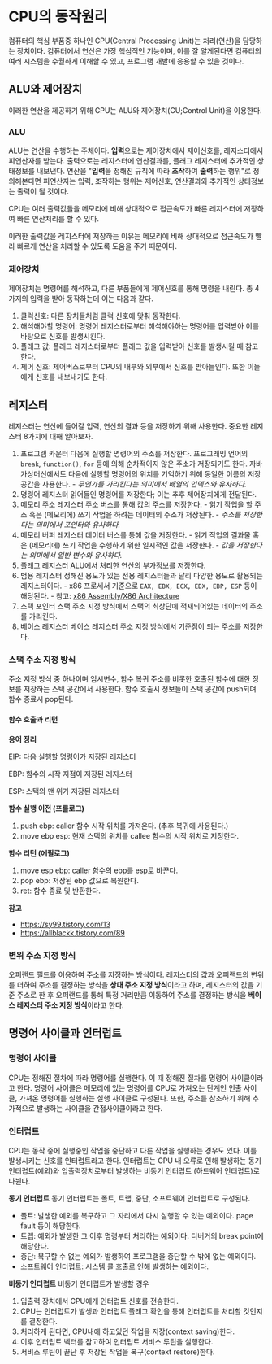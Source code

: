 # CPU의 동작원리

컴퓨터의 핵심 부품중 하나인 CPU(Central Processing Unit)는 처리(연산)을 담당하는 장치이다. 컴퓨터에서 연산은 가장 핵심적인 기능이며, 이를 잘 알게된다면 컴퓨터의 여러 시스템을 수월하게 이해할 수 있고, 프로그램 개발에 응용할 수 있을 것이다.

## ALU와 제어장치

이러한 연산을 제공하기 위해 CPU는 ALU와 제어장치(CU;Control Unit)을 이용한다.

### ALU

ALU는 연산을 수행하는 주체이다. **입력**으로는 제어장치에서 제어신호를, 레지스터에서 피연산자를 받는다. 출력으로는 레지스터에 연산결과를, 플래그 레지스터에 추가적인 상태정보를 내보낸다. 연산을 "**입력**을 정해진 규칙에 따라 **조작**하여 **출력**하는 행위"로 정의해본다면 피연산자는 입력, 조작하는 행위는 제어신호, 연산결과와 추가적인 상태정보는 출력이 될 것이다.

CPU는 여러 출력값들을 메모리에 비해 상대적으로 접근속도가 빠른 레지스터에 저장하여 빠른 연산처리를 할 수 있다.

이러한 출력값을 레지스터에 저장하는 이유는 메모리에 비해 상대적으로 접근속도가 빨라 빠르게 연산을 처리할 수 있도록 도움을 주기 때문이다.

### 제어장치

제어장치는 명령어를 해석하고, 다른 부품들에게 제어신호를 통해 명령을 내린다. 총 4가지의 입력을 받아 동작하는데 이는 다음과 같다.

1. 클럭신호: 다른 장치들처럼 클럭 신호에 맞춰 동작한다.
2. 해석해야할 명령어: 명령어 레지스터로부터 해석해야하는 명령어를 입력받아 이를 바탕으로 신호를 발생시킨다.
3. 플래그 값: 플래그 레지스터로부터 플래그 값을 입력받아 신호를 발생시킬 때 참고한다.
4. 제어 신호: 제어버스로부터 CPU의 내부와 외부에서 신호를 받아들인다. 또한 이들에게 신호를 내보내기도 한다.

## 레지스터

레지스터는 연산에 들어갈 입력, 연산의 결과 등을 저장하기 위해 사용한다. 중요한 레지스터 8가지에 대해 알아보자.

1. 프로그램 카운터
   다음에 실행할 명령어의 주소를 저장한다. 프로그래밍 언어의 `break`, `function()`, `for` 등에 의해 순차적이지 않은 주소가 저장되기도 한다. 자바 가상머신에서도 다음에 실행할 명령어의 위치를 기억하기 위해 동일한 이름의 저장공간을 사용한다. - _무언가를 가리킨다는 의미에서 배열의 인덱스와 유사하다._
2. 명령어 레지스터
   읽어들인 명령어를 저장한다; 이는 추후 제어장치에게 전달된다.
3. 메모리 주소 레지스터
   주소 버스를 통해 값의 주소를 저장한다. - 읽기 작업을 할 주소 혹은 (메모리에) 쓰기 작업을 하려는 데이터의 주소가 저장된다. - _주소를 저장한다는 의미에서 포인터와 유사하다._
4. 메모리 버퍼 레지스터
   데이터 버스를 통해 값을 저장한다. - 읽기 작업의 결과물 혹은 (메모리에) 쓰기 작업을 수행하기 위한 일시적인 값을 저장한다. - _값을 저장한다는 의미에서 일반 변수와 유사하다._
5. 플래그 레지스터
   ALU에서 처리한 연산의 부가정보를 저장한다.
6. 범용 레지스터
   정해진 용도가 있는 전용 레지스터들과 달리 다양한 용도로 활용되는 레지스터이다. - x86 프로세서 기준으로 `EAX, EBX, ECX, EDX, EBP, ESP` 등이 해당된다. - 참고: [x86 Assembly/X86 Architecture](https://en.wikibooks.org/wiki/X86_Assembly/X86_Architecture)
7. 스택 포인터
   스택 주소 지정 방식에서 스택의 최상단에 적재되어있는 데이터의 주소를 가리킨다.
8. 베이스 레지스터
   베이스 레지스터 주소 지정 방식에서 기준점이 되는 주소를 저장한다.

### 스택 주소 지정 방식

주소 지정 방식 중 하나이며 임시변수, 함수 복귀 주소를 비롯한 호출된 함수에 대한 정보를 저장하는 스택 공간에서 사용한다. 함수 호출시 정보들이 스택 공간에 push되며 함수 종료시 pop된다.

#### **함수 호출과 리턴**

**용어 정리**

EIP: 다음 실행할 명령어가 저장된 레지스터

EBP: 함수의 시작 지점이 저장된 레지스터

ESP: 스택의 맨 위가 저장된 레지스터

**함수 실행 이전 (프롤로그)**

1. push ebp: caller 함수 시작 위치를 가져온다. (추후 복귀에 사용된다.)
2. move ebp esp: 현재 스택의 위치를 callee 함수의 시작 위치로 지정한다.

**함수 리턴 (에필로그)**

1. move esp ebp: caller 함수의 ebp를 esp로 바꾼다.
2. pop ebp: 저장된 ebp 값으로 복원한다.
3. ret: 함수 종료 및 반환한다.

**참고**

- https://sy99.tistory.com/13
- https://allblackk.tistory.com/89

### 변위 주소 지정 방식

오퍼랜드 필드를 이용하여 주소를 지정하는 방식이다.
레지스터의 값과 오퍼랜드의 변위를 더하여 주소를 결정하는 방식을 **상대 주소 지정 방식**이라고 하며, 레지스터의 값을 기준 주소로 한 후 오퍼랜드를 통해 특정 거리만큼 이동하여 주소를 결정하는 방식을 **베이스 레지스터 주소 지정 방식**이라고 한다.

## 명령어 사이클과 인터럽트

### 명령어 사이클

CPU는 정해진 절차에 따라 명령어를 실행한다. 이 때 정해진 절차를 명령어 사이클이라고 한다. 명령어 사이클은 메모리에 있는 명령어를 CPU로 가져오는 단계인 인출 사이클, 가져온 명령어를 실행하는 실행 사이클로 구성된다. 또한, 주소를 참조하기 위해 추가적으로 발생하는 사이클을 간접사이클이라고 한다.

### 인터럽트

CPU는 동작 중에 실행중인 작업을 중단하고 다른 작업을 실행하는 경우도 있다. 이를 발생시키는 신호를 인터럽트라고 한다. 인터럽트는 CPU 내 오류로 인해 발생하는 동기 인터럽트(예외)와 입출력장치로부터 발생하는 비동기 인터럽트 (하드웨어 인터럽트)로 나뉜다.

**동기 인터럽트**
동기 인터럽트는 폴트, 트랩, 중단, 소프트웨어 인터럽트로 구성된다.

- 폴트: 발생한 예외를 복구하고 그 자리에서 다시 실행할 수 있는 예외이다. page fault 등이 해당한다.
- 트랩: 예외가 발생한 그 이후 명령부터 처리하는 예외이다. 디버거의 break point에 해당한다.
- 중단: 복구할 수 없는 예외가 발생하여 프로그램을 중단할 수 밖에 없는 예외이다.
- 소프트웨어 인터럽트: 시스템 콜 호출로 인해 발생하는 예외이다.

**비동기 인터럽트**
비동기 인터럽트가 발생할 경우

1. 입출력 장치에서 CPU에게 인터럽트 신호를 전송한다.
2. CPU는 인터럽트가 발생과 인터럽트 플래그 확인을 통해 인터럽트를 처리할 것인지를 결정한다.
3. 처리하게 된다면, CPU내에 하고있던 작업을 저장(context saving)한다.
4. 이후 인터럽트 벡터를 참고하여 인터럽트 서비스 루틴을 실행한다.
5. 서비스 루틴이 끝난 후 저장된 작업을 복구(context restore)한다.
